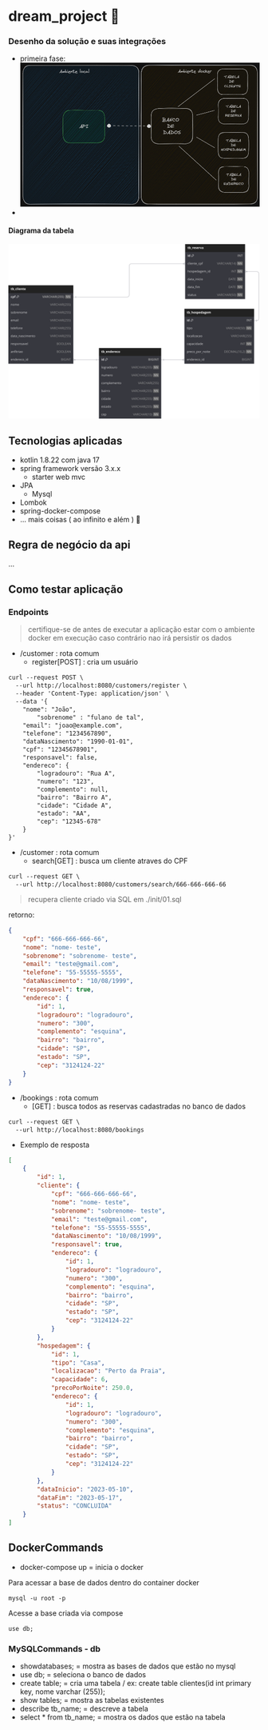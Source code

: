 # dream_project 🚀

### Desenho da solução e suas integrações
- primeira fase:
![img.png](assets/img.png)
- 
#### Diagrama da tabela

![Untitled.svg](assets/Diagrama-banco-de-dados.svg)

## Tecnologias aplicadas

* kotlin 1.8.22 com java 17
* spring framework versão 3.x.x
    * starter web mvc
* JPA
  * Mysql
* Lombok
* spring-docker-compose
* ... mais coisas ( ao infinito e além ) 🚀

## Regra de negócio da api
...

## Como testar aplicação

### Endpoints
> certifique-se de antes de executar a aplicação estar com o ambiente docker em execução caso contrário nao irá persistir os dados
- /customer : rota comum
  - register[POST] : cria um usuário
```shell
curl --request POST \
  --url http://localhost:8080/customers/register \
  --header 'Content-Type: application/json' \
  --data '{
    "nome": "João",
		"sobrenome" : "fulano de tal",
    "email": "joao@example.com",
    "telefone": "1234567890",
    "dataNascimento": "1990-01-01",
    "cpf": "12345678901",
    "responsavel": false,
    "endereco": {
        "logradouro": "Rua A",
        "numero": "123",
        "complemento": null,
        "bairro": "Bairro A",
        "cidade": "Cidade A",
        "estado": "AA",
        "cep": "12345-678"
    }
}'
```
- /customer : rota comum
  - search[GET] : busca um cliente atraves do CPF
```shell
curl --request GET \
  --url http://localhost:8080/customers/search/666-666-666-66
```
> recupera cliente criado via SQL em ./init/01.sql

retorno:

```json
{
	"cpf": "666-666-666-66",
	"nome": "nome- teste",
	"sobrenome": "sobrenome- teste",
	"email": "teste@gmail.com",
	"telefone": "55-55555-5555",
	"dataNascimento": "10/08/1999",
	"responsavel": true,
	"endereco": {
		"id": 1,
		"logradouro": "logradouro",
		"numero": "300",
		"complemento": "esquina",
		"bairro": "bairro",
		"cidade": "SP",
		"estado": "SP",
		"cep": "3124124-22"
	}
}
```

- /bookings : rota comum
  - [GET] : busca todos as reservas cadastradas no banco de dados
```shell
curl --request GET \
  --url http://localhost:8080/bookings
```
- Exemplo de resposta
```json
[
	{
		"id": 1,
		"cliente": {
			"cpf": "666-666-666-66",
			"nome": "nome- teste",
			"sobrenome": "sobrenome- teste",
			"email": "teste@gmail.com",
			"telefone": "55-55555-5555",
			"dataNascimento": "10/08/1999",
			"responsavel": true,
			"endereco": {
				"id": 1,
				"logradouro": "logradouro",
				"numero": "300",
				"complemento": "esquina",
				"bairro": "bairro",
				"cidade": "SP",
				"estado": "SP",
				"cep": "3124124-22"
			}
		},
		"hospedagem": {
			"id": 1,
			"tipo": "Casa",
			"localizacao": "Perto da Praia",
			"capacidade": 6,
			"precoPorNoite": 250.0,
			"endereco": {
				"id": 1,
				"logradouro": "logradouro",
				"numero": "300",
				"complemento": "esquina",
				"bairro": "bairro",
				"cidade": "SP",
				"estado": "SP",
				"cep": "3124124-22"
			}
		},
		"dataInicio": "2023-05-10",
		"dataFim": "2023-05-17",
		"status": "CONCLUIDA"
	}
]
```

## DockerCommands

* docker-compose up = inicia o docker

Para acessar a base de dados dentro do container docker
```shell
mysql -u root -p 
```
Acesse a base criada via compose

```shell
use db;
```

### MySQLCommands - db

* showdatabases; = mostra as bases de dados que estão no mysql
* use db; = seleciona o banco de dados
* create table; = cria uma tabela / ex: create table clientes(id int primary key, nome varchar (255));
* show tables; = mostra as tabelas existentes
* describe tb_name; = descreve a tabela
* select * from tb_name; = mostra os dados que estão na tabela